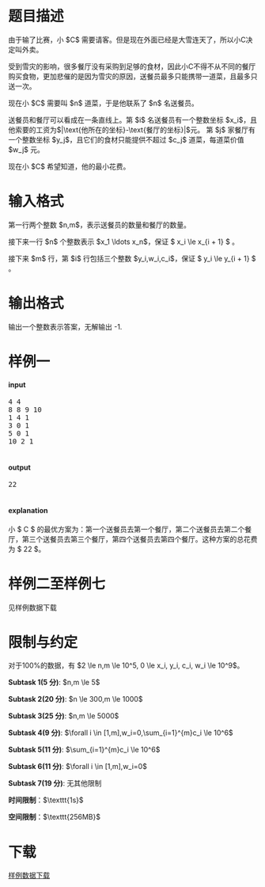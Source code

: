 # 题目描述

<p>由于输了比赛，小 $C$ 需要请客。但是现在外面已经是大雪连天了，所以小C决定叫外卖。</p>
<p>受到雪灾的影响，很多餐厅没有采购到足够的食材，因此小C不得不从不同的餐厅购买食物，更加悲催的是因为雪灾的原因，送餐员最多只能携带一道菜，且最多只送一次。</p>
<p>现在小 $C$ 需要叫 $n$ 道菜，于是他联系了 $n$ 名送餐员。</p>
<p>送餐员和餐厅可以看成在一条直线上。第 $i$ 名送餐员有一个整数坐标 $x_i$，且他索要的工资为$|\text{他所在的坐标}-\text{餐厅的坐标}|$元。
第 $j$ 家餐厅有一个整数坐标 $y_j$，且它们的食材只能提供不超过 $c_j$ 道菜，每道菜价值 $w_j$ 元。</p>
<p>现在小 $C$ 希望知道，他的最小花费。</p>

# 输入格式


<p>第一行两个整数 $n,m$，表示送餐员的数量和餐厅的数量。</p>
<p>接下来一行 $n$ 个整数表示 $x_1 \ldots x_n$，保证 $ x_i \le x_{i + 1} $ 。</p>
<p>接下来 $m$ 行，第 $i$ 行包括三个整数 $y_i,w_i,c_i$，保证 $ y_i \le y_{i + 1} $ 。</p>

# 输出格式


<p>输出一个整数表示答案，无解输出 -1.</p>

# 样例一


<h4>input</h4>
<pre>4 4
8 8 9 10
1 4 1
3 0 1
5 0 1
10 2 1

</pre>

<h4>output</h4>
<pre>22

</pre>

<h4>explanation</h4>
<p>小 $ C $ 的最优方案为：第一个送餐员去第一个餐厅，第二个送餐员去第二个餐厅，第三个送餐员去第三个餐厅，第四个送餐员去第四个餐厅。这种方案的总花费为 $ 22 $。</p>

# 样例二至样例七


<p>见样例数据下载</p>

# 限制与约定


<p>对于100%的数据，有 $2 \le n,m \le 10^5, 0 \le x_i, y_i, c_i, w_i \le 10^9$。</p>
<p><strong>Subtask 1(5 分)</strong>:  $n,m \le 5​$</p>
<p><strong>Subtask 2(20 分)</strong>: $n \le 300,m \le 1000$</p>
<p><strong>Subtask 3(25 分)</strong>: $n,m \le 5000$</p>
<p><strong>Subtask 4(9 分)</strong>: $\forall i \in [1,m],w_i=0,\sum_{i=1}^{m}c_i \le 10^6$</p>
<p><strong>Subtask 5(11 分)</strong>: $\sum_{i=1}^{m}c_i \le 10^6$</p>
<p><strong>Subtask 6(11 分)</strong>: $\forall i \in [1,m],w_i=0$</p>
<p><strong>Subtask 7(19 分)</strong>: 无其他限制</p>
<p><strong>时间限制</strong>：$\texttt{1s}$</p>
<p><strong>空间限制</strong>：$\texttt{256MB}$</p>

# 下载


<p><a href="/download.php?type=problem&amp;id=455">样例数据下载</a></p>
